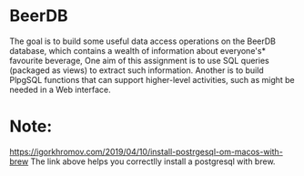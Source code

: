# BeerDB
The goal is to build some useful data access operations on the BeerDB database, which contains a wealth of information about everyone's* favourite beverage, One aim of this assignment is to use SQL queries (packaged as views) to extract such information. Another is to build PlpgSQL functions that can support higher-level activities, such as might be needed in a Web interface.

# Note:
https://igorkhromov.com/2019/04/10/install-postrgesql-om-macos-with-brew
The link above helps you correctlly install a postgresql with brew.